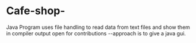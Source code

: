 # Cafe-shop-
Java Program uses file handling to read data from text files and show them in compiler output 
open for contributions
--approach is to give a java gui.
